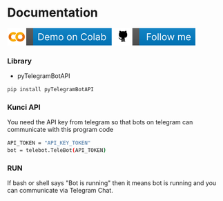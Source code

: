 # Documentation

[![Open In Collab](https://raw.githubusercontent.com/Damarcreative/TeleBot-GPT/674fe7fea86dd29e8b66b3d9069d2ff4f501cac0/badge/colab-badge.svg)](https://colab.research.google.com/drive/1DJaGGFdUmC1qy8s1btgLsXFCOVyusUPX)  [![Open In Collab](https://raw.githubusercontent.com/Damarcreative/TeleBot-GPT/674fe7fea86dd29e8b66b3d9069d2ff4f501cac0/badge/git-badge.svg)](https://github.com/Damarcreative)
### Library

- pyTelegramBotAPI

```sh
pip install pyTelegramBotAPI
```

### Kunci API
You need the API key from telegram so that bots on telegram can communicate with this program code
```sh
API_TOKEN = "API_KEY_TOKEN"
bot = telebot.TeleBot(API_TOKEN)
```
### RUN
If bash or shell says "Bot is running" then it means bot is running and you can communicate via Telegram Chat.
